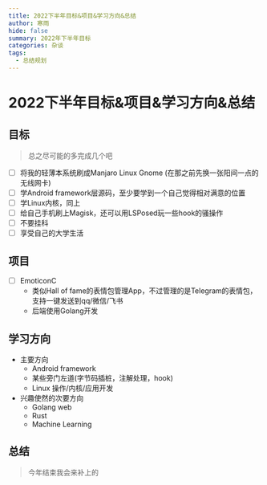 ```yaml
---
title: 2022下半年目标&项目&学习方向&总结
author: 寒雨
hide: false
summary: 2022年下半年目标
categories: 杂谈
tags:
  - 总结规划
---
```


# 2022下半年目标&项目&学习方向&总结

## 目标

> 总之尽可能的多完成几个吧

- [ ] 将我的轻薄本系统刷成Manjaro Linux Gnome (在那之前先换一张阳间一点的无线网卡)
- [ ] 学Android framework层源码，至少要学到一个自己觉得相对满意的位置
- [ ] 学Linux内核，同上
- [ ] 给自己手机刷上Magisk，还可以用LSPosed玩一些hook的骚操作
- [ ] 不要挂科
- [ ] 享受自己的大学生活

## 项目

- [ ] EmoticonC
  - 类似Hall of fame的表情包管理App，不过管理的是Telegram的表情包，支持一键发送到qq/微信/飞书
  - 后端使用Golang开发

## 学习方向

- 主要方向
  - Android framework
  - 某些旁门左道(字节码插桩，注解处理，hook)
  - Linux 操作/内核/应用开发
- 兴趣使然的次要方向
  - Golang web
  - Rust
  - Machine Learning

## 总结

> 今年结束我会来补上的